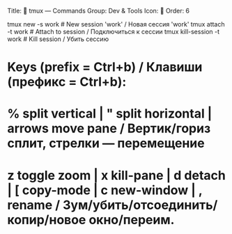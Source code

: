 Title: 🧷 tmux — Commands
Group: Dev & Tools
Icon: 🧷
Order: 6

tmux new -s work                                # New session 'work' / Новая сессия 'work'
tmux attach -t work                             # Attach to session / Подключиться к сессии
tmux kill-session -t work                       # Kill session / Убить сессию
# Keys (prefix = Ctrl+b) / Клавиши (префикс = Ctrl+b):
#  % split vertical | " split horizontal | arrows move pane / Вертик/гориз сплит, стрелки — перемещение
#  z toggle zoom | x kill-pane | d detach | [ copy-mode | c new-window | , rename / Зум/убить/отсоединить/копир/новое окно/переим.

